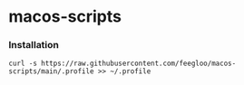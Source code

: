 # macos-scripts

### Installation

```
curl -s https://raw.githubusercontent.com/feegloo/macos-scripts/main/.profile >> ~/.profile
```
